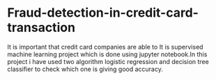 # Fraud-detection-in-credit-card-transaction
It is important that credit card companies are able to It is supervised machine learning project which is done using jupyter notebook.In this project i have used two algorithm logistic regression and decision tree classifier to check which one is giving good accuracy.
